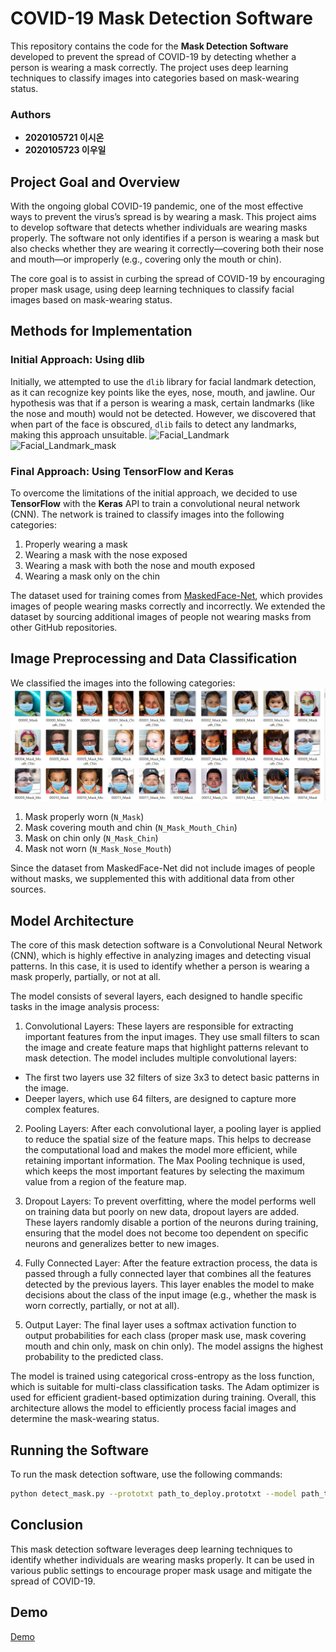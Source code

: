 # COVID-19 Mask Detection Software
This repository contains the code for the **Mask Detection Software** developed to prevent the spread of COVID-19 by detecting whether a person is wearing a mask correctly. The project uses deep learning techniques to classify images into categories based on mask-wearing status.

### Authors
- **2020105721 이시온**
- **2020105723 이우일**

## Project Goal and Overview
With the ongoing global COVID-19 pandemic, one of the most effective ways to prevent the virus’s spread is by wearing a mask. This project aims to develop software that detects whether individuals are wearing masks properly. The software not only identifies if a person is wearing a mask but also checks whether they are wearing it correctly—covering both their nose and mouth—or improperly (e.g., covering only the mouth or chin).

The core goal is to assist in curbing the spread of COVID-19 by encouraging proper mask usage, using deep learning techniques to classify facial images based on mask-wearing status.

## Methods for Implementation
### Initial Approach: Using dlib
Initially, we attempted to use the `dlib` library for facial landmark detection, as it can recognize key points like the eyes, nose, mouth, and jawline. Our hypothesis was that if a person is wearing a mask, certain landmarks (like the nose and mouth) would not be detected. However, we discovered that when part of the face is obscured, `dlib` fails to detect any landmarks, making this approach unsuitable.
![Facial_Landmark](https://github.com/user-attachments/assets/e06add24-cd8e-46d2-8400-b591a22a87dd)
![Facial_Landmark_mask](https://github.com/user-attachments/assets/68ed3a27-f87d-4b39-930e-62dd080a4b30)

### Final Approach: Using TensorFlow and Keras
To overcome the limitations of the initial approach, we decided to use **TensorFlow** with the **Keras** API to train a convolutional neural network (CNN). The network is trained to classify images into the following categories:
1. Properly wearing a mask
2. Wearing a mask with the nose exposed
3. Wearing a mask with both the nose and mouth exposed
4. Wearing a mask only on the chin

The dataset used for training comes from [MaskedFace-Net](https://github.com/cabani/MaskedFace-Net), which provides images of people wearing masks correctly and incorrectly. We extended the dataset by sourcing additional images of people not wearing masks from other GitHub repositories.

## Image Preprocessing and Data Classification
We classified the images into the following categories:
![Dataset](https://raw.githubusercontent.com/Mask-recognize-term-project/TermProject/d4288ee5dddb3a6ee6fa8e6eb39978e8d5b159bc//mask_image.jpg)
1. Mask properly worn (`N_Mask`)
2. Mask covering mouth and chin (`N_Mask_Mouth_Chin`)
3. Mask on chin only (`N_Mask_Chin`)
4. Mask not worn (`N_Mask_Nose_Mouth`)

Since the dataset from MaskedFace-Net did not include images of people without masks, we supplemented this with additional data from other sources.

## Model Architecture
The core of this mask detection software is a Convolutional Neural Network (CNN), which is highly effective in analyzing images and detecting visual patterns. In this case, it is used to identify whether a person is wearing a mask properly, partially, or not at all.

The model consists of several layers, each designed to handle specific tasks in the image analysis process:

1. Convolutional Layers: These layers are responsible for extracting important features from the input images. They use small filters to scan the image and create feature maps that highlight patterns relevant to mask detection. The model includes multiple convolutional layers:

  -   The first two layers use 32 filters of size 3x3 to detect basic patterns in the image.
  -  Deeper layers, which use 64 filters, are designed to capture more complex features.
2. Pooling Layers: After each convolutional layer, a pooling layer is applied to reduce the spatial size of the feature maps. This helps to decrease the computational load and makes the model more efficient, while retaining important information. The Max Pooling technique is used, which keeps the most important features by selecting the maximum value from a region of the feature map.

3. Dropout Layers: To prevent overfitting, where the model performs well on training data but poorly on new data, dropout layers are added. These layers randomly disable a portion of the neurons during training, ensuring that the model does not become too dependent on specific neurons and generalizes better to new images.

4. Fully Connected Layer: After the feature extraction process, the data is passed through a fully connected layer that combines all the features detected by the previous layers. This layer enables the model to make decisions about the class of the input image (e.g., whether the mask is worn correctly, partially, or not at all).

5. Output Layer: The final layer uses a softmax activation function to output probabilities for each class (proper mask use, mask covering mouth and chin only, mask on chin only). The model assigns the highest probability to the predicted class.

The model is trained using categorical cross-entropy as the loss function, which is suitable for multi-class classification tasks. The Adam optimizer is used for efficient gradient-based optimization during training. Overall, this architecture allows the model to efficiently process facial images and determine the mask-wearing status.

## Running the Software
To run the mask detection software, use the following commands:
```bash
python detect_mask.py --prototxt path_to_deploy.prototxt --model path_to_model --confidence 0.5
```
## Conclusion
This mask detection software leverages deep learning techniques to identify whether individuals are wearing masks properly. It can be used in various public settings to encourage proper mask usage and mitigate the spread of COVID-19.

## Demo

[Demo](https://github.com/user-attachments/assets/4d6a3dd8-12b2-42ea-a33a-335a843b9c32)


